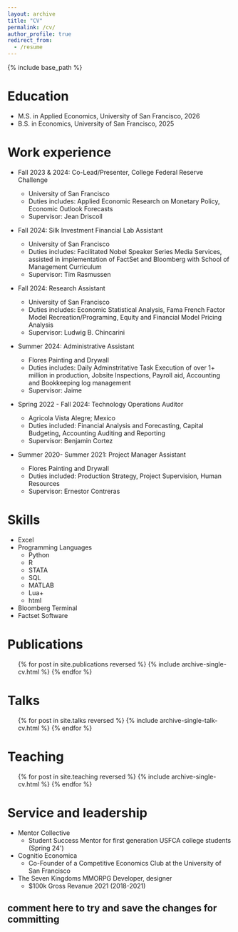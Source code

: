 ```yaml
---
layout: archive
title: "CV"
permalink: /cv/
author_profile: true
redirect_from:
  - /resume
---
```


{% include base_path %}

Education
======
* M.S. in Applied Economics, University of San Francisco, 2026
* B.S. in Economics, University of San Francisco, 2025

Work experience
======
* Fall 2023 & 2024: Co-Lead/Presenter, College Federal Reserve Challenge
  * University of San Francisco
  * Duties includes: Applied Economic Research on Monetary Policy, Economic Outlook Forecasts
  * Supervisor: Jean Driscoll

* Fall 2024: Silk Investment Financial Lab Assistant
  * University of San Francisco
  * Duties includes: Facilitated Nobel Speaker Series Media Services, assisted in implementation of FactSet and Bloomberg with School of Management Curriculum
  * Supervisor: Tim Rasmussen

* Fall 2024: Research Assistant
  * University of San Francisco
  * Duties includes: Economic Statistical Analysis, Fama French Factor Model Recreation/Programing, Equity and Financial Model Pricing Analysis
  * Supervisor: Ludwig B. Chincarini

* Summer 2024: Administrative Assistant
  * Flores Painting and Drywall
  * Duties includes: Daily Adminstritative Task Execution of over 1+ million in production, Jobsite Inspections, Payroll aid, Accounting and Bookkeeping log management
  * Supervisor: Jaime 

* Spring 2022 - Fall 2024: Technology Operations Auditor
  * Agricola Vista Alegre; Mexico
  * Duties included: Financial Analysis and Forecasting, Capital Budgeting, Accounting Auditing and Reporting
  * Supervisor: Benjamin Cortez

* Summer 2020- Summer 2021: Project Manager Assistant
  * Flores Painting and Drywall
  * Duties included: Production Strategy, Project Supervision, Human Resources 
  * Supervisor: Ernestor Contreras
  
Skills
======
* Excel
* Programming Languages
  * Python
  * R
  * STATA
  * SQL
  * MATLAB
  * Lua+
  * html
* Bloomberg Terminal
* Factset Software

Publications
======
  <ul>{% for post in site.publications reversed %}
    {% include archive-single-cv.html %}
  {% endfor %}</ul>
  
Talks
======
  <ul>{% for post in site.talks reversed %}
    {% include archive-single-talk-cv.html  %}
  {% endfor %}</ul>
  
Teaching
======
  <ul>{% for post in site.teaching reversed %}
    {% include archive-single-cv.html %}
  {% endfor %}</ul>
  
Service and leadership
======
* Mentor Collective
  * Student Success Mentor for first generation USFCA college students (Spring 24')
* Cognitio Economica
  * Co-Founder of a Competitive Economics Club at the University of San Francisco
* The Seven Kingdoms MMORPG Developer, designer
  * $100k Gross Revanue 2021 (2018-2021)

## comment here to try and save the changes for committing